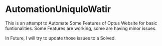 # AutomationUniquloWatir

This is an attempt to Automate Some Features of Optus Website for basic funtionalities.
Some Features are working, some are having minor issues.

In Future, I will try to update those issues to a Solved.
